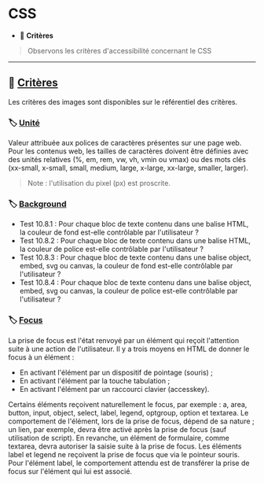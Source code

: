 # CSS

*  🔖 **Critères**

> Observons les critères d'accessibilité concernant le CSS

___

## 📑 [Critères](https://www.numerique.gouv.fr/publications/rgaa-accessibilite/methode/criteres/#topic)

Les critères des images sont disponibles sur le référentiel des critères.

### 🏷️ **[Unité](https://references.modernisation.gouv.fr/rgaa-accessibilite/glossaire.html#taille-des-caractres)**

Valeur attribuée aux polices de caractères présentes sur une page web. Pour les contenus web, les tailles de caractères doivent être définies avec des unités relatives (%, em, rem, vw, vh, vmin ou vmax) ou des mots clés (xx-small, x-small, small, medium, large, x-large, xx-large, smaller, larger).

> Note : l'utilisation du pixel (px) est proscrite.

### 🏷️ **[Background](https://www.w3.org/Translations/WCAG20-fr/#visual-audio-contrast-visual-presentation)**

* Test 10.8.1 : Pour chaque bloc de texte contenu dans une balise HTML, la couleur de fond est-elle contrôlable par l'utilisateur ?
* Test 10.8.2 : Pour chaque bloc de texte contenu dans une balise HTML, la couleur de police est-elle contrôlable par l'utilisateur ?
* Test 10.8.3 : Pour chaque bloc de texte contenu dans une balise object, embed, svg ou canvas, la couleur de fond est-elle contrôlable par l'utilisateur ?
* Test 10.8.4 : Pour chaque bloc de texte contenu dans une balise object, embed, svg ou canvas, la couleur de police est-elle contrôlable par l'utilisateur ?

### 🏷️ **[Focus](https://references.modernisation.gouv.fr/rgaa-accessibilite/glossaire.html#prise-de-focus)**

La prise de focus est l'état renvoyé par un élément qui reçoit l'attention suite à une action de l'utilisateur. Il y a trois moyens en HTML de donner le focus à un élément :

* En activant l'élément par un dispositif de pointage (souris) ;
* En activant l'élément par la touche tabulation ;
* En activant l'élément par un raccourci clavier (accesskey).

Certains éléments reçoivent naturellement le focus, par exemple : a, area, button, input, object, select, label, legend, optgroup, option et textarea. Le comportement de l'élément, lors de la prise de focus, dépend de sa nature ; un lien, par exemple, devra être activé après la prise de focus (sauf utilisation de script). En revanche, un élément de formulaire, comme textarea, devra autoriser la saisie suite à la prise de focus. Les éléments label et legend ne reçoivent la prise de focus que via le pointeur souris. Pour l'élément label, le comportement attendu est de transférer la prise de focus sur l'élément qui lui est associé.
